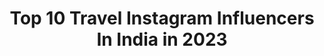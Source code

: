 ---
title: Top 10 Travel Instagram Influencers In India in 2023
description: >-
  Find top travel Instagram influencers in India in 2023. Most popular hashtags: #travelphotography #travel #instagood.
platform: Instagram
hits: 6239
text_top: Discover the most popular Instagram profiles on inBeat.
text_bottom: inBeat holds 6239 Instagram influencers like this in India for you to contact.
profiles:
  - username: "ourpassportstory_"
    fullname: >-
      Surbhi & Nehil | Travel Couple
    bio: >-
      TRAVEL IN STYLE ❥ #travelcouple made in #dubai Travel | Fashion | Food 📍Dubai 🇦🇪 | India 🇮🇳 🗺 13 countries and counting Chartered Accountants
    location: "India"
    followers: 5684
    engagement: 2271
    commentsToLikes: 0.093308
    id: ck6tyeona3a9p0j71yjimujwa
    verified: false
    hashtags: "#dubaibloggers, #dubai, #traveldeeper, #travelcouples"
  - username: "shalini_vishnoi"
    fullname: >-
      Shalini Vishnoi
    bio: >-
      👩‍💼 UX Designer | Fashion Enthusiast | Travel lover 📨 DM for Collaboration 🌍 Earn | Explore | Repeat
    location: "India"
    followers: 7087
    engagement: 1803
    commentsToLikes: 0.150197
    id: ck9wfajl3nz5s0j788hj5ng5n
    verified: false
    hashtags: "#delhiblogger, #indiafashionblogger, #indianoutfits, #portraitsindia"
  - username: "reflectionofmymemories"
    fullname: >-
      Biplab | Frames & Aesthetics |
    bio: >-
      Travel & Lifestyle Photographer #reflectionofmymemories Work Featured: NatGeoIndia & SonyAlphaIndia Sony A7M3 + Canon 80D For Business Queries Mail ✉️
    location: "India"
    followers: 12425
    engagement: 1733
    commentsToLikes: 0.088602
    id: ck5zksoz3k35c0i149sahpigf
    verified: false
    hashtags: "#bappa, #indianphotos, #culturvation, #natgeoindia"
  - username: "___manu_micko"
    fullname: >-
      M A N U 🍁
    bio: >-
      Alhamdulillah Travelling 🌎 @hermanoo.__ @under_world_._ @hiphopz_fashionstore @hopes.onlinestore @hiphopz_pmna
    location: "India"
    followers: 167546
    engagement: 917
    commentsToLikes: 0.136859
    id: ck9wp9c0r8cky0j78rzntmxev
    verified: false
    hashtags: "#pologti, #wols"
  - username: "kimiya.diary"
    fullname: >-
      Kimiya rouzbahani 🕉🌙
    bio: >-
      ▪Wild is my favorite color 🌲🍃🐾 ▪climb 🧗‍♀️ travel 🌍 adventure 🏕 ▪Fitness and functional trainer 🏋🤸🏼‍♀️
    location: "India"
    followers: 9081
    engagement: 2769
    commentsToLikes: 0.230131
    id: ckap2svxq06dr0i78tzwomqqr
    verified: false
    hashtags: "#iran, #nature, #wild, #adventure"
  - username: "anumeena"
    fullname: >-
      Anuradha Kumar
    bio: >-
      Travel Photographer! Portraiture ! In love with people and culture 🇮🇳 | 🇦🇪
    location: "India"
    followers: 8708
    engagement: 1675
    commentsToLikes: 0.075377
    id: ckaotfk57vq0i0i78f71tev6r
    verified: false
    hashtags: "#excelensawards, #tawang, #atlasofhumanityofficial, #eyesofchildrenaroundtheworld"
  - username: "misfer_muhammed_"
    fullname: >-
      MISFER MUHAMMED
    bio: >-
      MISFER, || CALICUT ||,,. ENTREPRENEUR , INTERESTED IN (sharing)IDEAS , TRAVELLER (world) For further inquiries, 7034269849 #forextrading 💵💰💸💴
    location: "India"
    followers: 12984
    engagement: 1344
    commentsToLikes: 0.070124
    id: ck138tgijhxj50i19y7htrry9
    verified: false
    hashtags: "#kerala, #kozhikode, #malappuram, #nature"
  - username: "tusharsilawat"
    fullname: >-
      TUSHAR SILAWAT⚡️
    bio: >-
      #onemanshow Fashion | Traveller | Lifestyle Email me For Collaborations Subscribe to my channel⚡️
    location: "India"
    followers: 1530307
    engagement: 1217
    commentsToLikes: 0.036449
    id: ck0ud1s2ki7fd0i19vbq6k6vc
    verified: false
    hashtags: "#reelitfeelit, #teamtushar, #letsmoj, #reels"
  - username: "mr.g_95966"
    fullname: >-
      #GANESHNATION🌙
    bio: >-
      ⚡ Menswear | Traveller | Lifestyle 🦸 Managed by @ask.theashugandhi ✉️ Email for Promotions 👇 Subscribe my YouTube
    location: "India"
    followers: 199752
    engagement: 1559
    commentsToLikes: 0.029714
    id: ck8t9p0eqotay0j785rxgydkg
    verified: false
    hashtags: "#ganeshnation, #potraitphotography, #potrait"
  - username: "feelingfashioninside"
    fullname: >-
      FEELINGFASHIONINSIDE
    bio: >-
      Fashion | Beauty |Travel | Skin care | vlogs For collaboration: Dm 📩 feelingfashioninside@gmail.com YOUTUBER▶️🎦 🆕 https://youtu.be/ramhOf5ITlE
    location: "India"
    followers: 9031
    engagement: 1261
    commentsToLikes: 0.308896
    id: ck8t8az4cjr370j786zot9dwa
    verified: false
    hashtags: "#productreview, #odishabloggers, #indianyoutubers, #contentcreators"
---